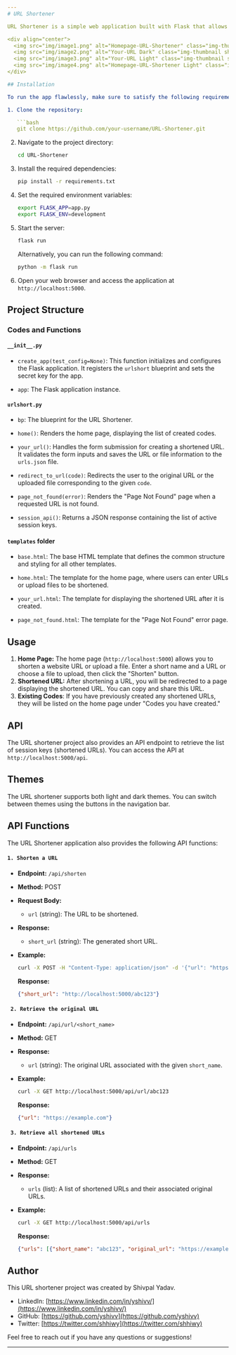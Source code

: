 ```yaml
---
# URL Shortener

URL Shortener is a simple web application built with Flask that allows users to shorten URLs and manage their shortened links. It provides a user-friendly interface for creating short URLs for websites or uploading files. Additionally, it offers an API for programmatically interacting with the URL shortening functionality.

<div align="center">
  <img src="img/image1.png" alt="Homepage-URL-Shortener" class="img-thumbnail shadow p-3 mb-5 bg-white rounded">
  <img src="img/image2.png" alt="Your-URL Dark" class="img-thumbnail shadow p-3 mb-5 bg-white rounded">
  <img src="img/image3.png" alt="Your-URL Light" class="img-thumbnail shadow p-3 mb-5 bg-white rounded">
  <img src="img/image4.png" alt="Homepage-URL-Shortener Light" class="img-thumbnail shadow p-3 mb-5 bg-white rounded">
</div>

## Installation

To run the app flawlessly, make sure to satisfy the following requirements:

1. Clone the repository:

   ```bash
   git clone https://github.com/your-username/URL-Shortener.git
   ```

2. Navigate to the project directory:

   ```bash
   cd URL-Shortener
   ```

3. Install the required dependencies:

   ```bash
   pip install -r requirements.txt
   ```

4. Set the required environment variables:

   ```bash
   export FLASK_APP=app.py
   export FLASK_ENV=development
   ```

5. Start the server:

   ```bash
   flask run
   ```

   Alternatively, you can run the following command:

   ```bash
   python -m flask run
   ```

6. Open your web browser and access the application at `http://localhost:5000`.

## Project Structure

### Codes and Functions

#### `__init__.py`

- `create_app(test_config=None)`: This function initializes and configures the Flask application. It registers the `urlshort` blueprint and sets the secret key for the app.

- `app`: The Flask application instance.

#### `urlshort.py`

- `bp`: The blueprint for the URL Shortener.

- `home()`: Renders the home page, displaying the list of created codes.

- `your_url()`: Handles the form submission for creating a shortened URL. It validates the form inputs and saves the URL or file information to the `urls.json` file.

- `redirect_to_url(code)`: Redirects the user to the original URL or the uploaded file corresponding to the given `code`.

- `page_not_found(error)`: Renders the "Page Not Found" page when a requested URL is not found.

- `session_api()`: Returns a JSON response containing the list of active session keys.

#### `templates` folder

- `base.html`: The base HTML template that defines the common structure and styling for all other templates.

- `home.html`: The template for the home page, where users can enter URLs or upload files to be shortened.

- `your_url.html`: The template for displaying the shortened URL after it is created.

- `page_not_found.html`: The template for the "Page Not Found" error page.


## Usage

1. **Home Page:** The home page (`http://localhost:5000`) allows you to shorten a website URL or upload a file. Enter a short name and a URL or choose a file to upload, then click the "Shorten" button.
2. **Shortened URL:** After shortening a URL, you will be redirected to a page displaying the shortened URL. You can copy and share this URL.
3. **Existing Codes**: If you have previously created any shortened URLs, they will be listed on the home page under "Codes you have created."

## API

The URL shortener project also provides an API endpoint to retrieve the list of session keys (shortened URLs). You can access the API at `http://localhost:5000/api`.

## Themes

The URL shortener supports both light and dark themes. You can switch between themes using the buttons in the navigation bar.

## API Functions

The URL Shortener application also provides the following API functions:


#### `1. Shorten a URL`

- **Endpoint:** `/api/shorten`
- **Method:** POST
- **Request Body:**
  - `url` (string): The URL to be shortened.
- **Response:**
  - `short_url` (string): The generated short URL.
- **Example:**

  ```bash
  curl -X POST -H "Content-Type: application/json" -d '{"url": "https://example.com"}' http://localhost:5000/api/shorten
  ```

  **Response:**

  ```json
  {"short_url": "http://localhost:5000/abc123"}
  ```

#### ` 2. Retrieve the original URL`

- **Endpoint:** `/api/url/<short_name>`
- **Method:** GET
- **Response:**
  - `url` (string): The original URL associated with the given `short_name`.
- **Example:**

  ```bash
  curl -X GET http://localhost:5000/api/url/abc123
  ```

  **Response:**

  ```json
  {"url": "https://example.com"}
  ```

#### ` 3. Retrieve all shortened URLs`
- **Endpoint:** `/api/urls`
- **Method:** GET
- **Response:**
  - `urls` (list): A list of shortened URLs and their associated original URLs.
- **Example:**

  ```bash
  curl -X GET http://localhost:5000/api/urls
  ```

  **Response:**

  ```json
  {"urls": [{"short_name": "abc123", "original_url": "https://example.com"}, {"short_name": "def456", "original_url": "https://example.org"}]}
  ```


## Author

This URL shortener project was created by Shivpal Yadav.

- LinkedIn: [https://www.linkedin.com/in/yshivv/](https://www.linkedin.com/in/yshivv/)
- GitHub: [https://github.com/yshivv](https://github.com/yshivv)
- Twitter: [https://twitter.com/shhiwy](https://twitter.com/shhiwy)

Feel free to reach out if you have any questions or suggestions!


---
```

